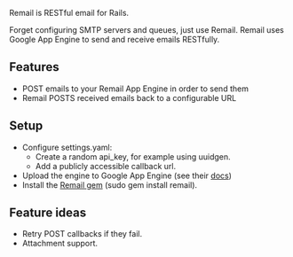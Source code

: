 Remail is RESTful email for Rails.

Forget configuring SMTP servers and queues, just use Remail. 
Remail uses Google App Engine to send and receive emails RESTfully.

## Features
* POST emails to your Remail App Engine in order to send them
* Remail POSTS received emails back to a configurable URL

## Setup
* Configure settings.yaml:
  * Create a random api_key, for example using uuidgen.
  * Add a publicly accessible callback url.
* Upload the engine to Google App Engine (see their [docs](http://code.google.com/appengine/docs))
* Install the [Remail gem](http://github.com/maccman/remail) (sudo gem install remail).

## Feature ideas
* Retry POST callbacks if they fail.
* Attachment support.